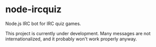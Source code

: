 # node-ircquiz
Node.js IRC bot for IRC quiz games.

This project is currently under development. Many messages are not internationalized, and it probably won't work properly anyway.

